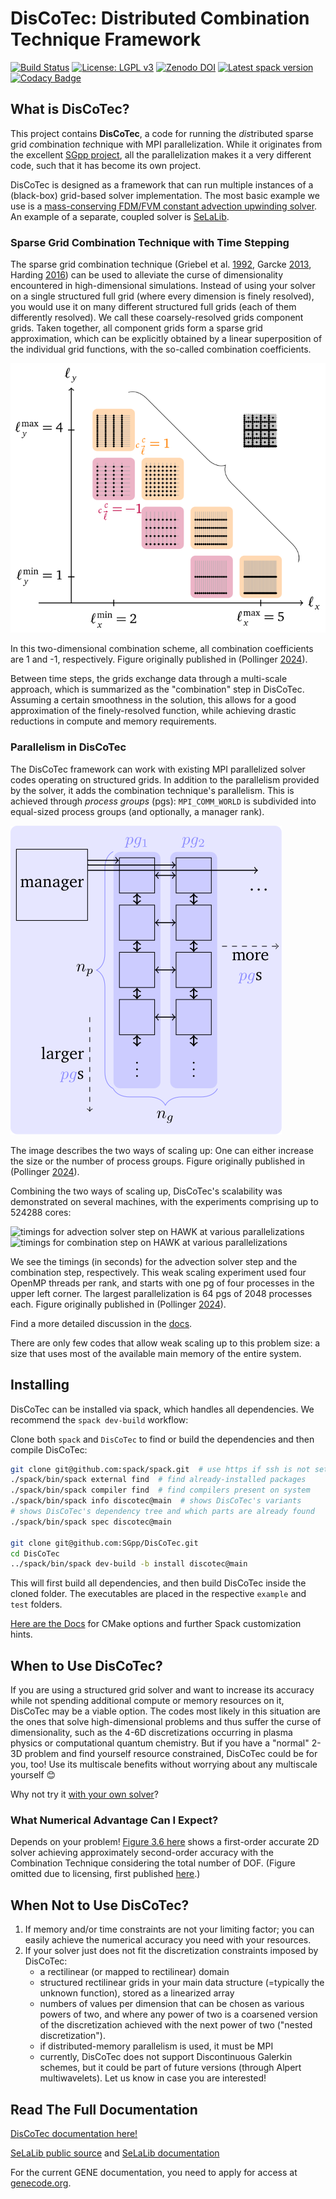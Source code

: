 # DisCoTec: Distributed Combination Technique Framework

[![Build Status](https://jenkins-sim.informatik.uni-stuttgart.de/buildStatus/icon?job=DisCoTec%2Fmain)](https://jenkins-sim.informatik.uni-stuttgart.de/job/DisCoTec/job/main/)
[![License: LGPL v3](https://img.shields.io/badge/License-LGPL_v3-blue.svg)](https://www.gnu.org/licenses/lgpl-3.0)
[![Zenodo DOI](https://zenodo.org/badge/226341053.svg)](https://zenodo.org/badge/latestdoi/226341053)
[![Latest spack version](https://img.shields.io/spack/v/discotec)](https://packages.spack.io/package.html?name=discotec)
[![Codacy Badge](https://app.codacy.com/project/badge/Grade/cac5bc0841784657b2bb75ea46e7cf01)](https://app.codacy.com/gh/SGpp/DisCoTec/dashboard)

## What is DisCoTec?

This project contains **DisCoTec**, a code for running the *dis*tributed sparse
grid *co*mbination *tec*hnique with MPI parallelization.
While it originates from the excellent
[SGpp project](https://github.com/SGpp/SGpp), all the parallelization makes it a
very different code, such that it has become its own project.

DisCoTec is designed as a framework that can run multiple instances of a
(black-box) grid-based solver implementation.
The most basic example we use is a [mass-conserving FDM/FVM constant advection
upwinding solver](/examples/distributed_advection/).
An example of a separate, coupled solver is [SeLaLib](/examples/selalib_distributed/).

### Sparse Grid Combination Technique with Time Stepping

The sparse grid combination technique (Griebel et al.
[1992](https://ins.uni-bonn.de/media/public/publication-media/griesiam.ps.gz),
Garcke [2013](https://link.springer.com/chapter/10.1007/978-3-642-31703-3_3),
Harding [2016](https://link.springer.com/chapter/10.1007/978-3-319-28262-6_4))
can be used to alleviate the curse of dimensionality encountered in
high-dimensional simulations.
Instead of using your solver on a single structured full grid (where every
dimension is finely resolved), you would use it on many different structured
full grids (each of them differently resolved).
We call these coarsely-resolved grids component grids.
Taken together, all component grids form a sparse grid approximation, which can
be explicitly obtained by a linear superposition of the individual grid
functions, with the so-called combination coefficients.

![schematic of a combination scheme in 2D](gfx/combischeme-2d.svg)

In this two-dimensional combination scheme, all combination coefficients are 1
and -1, respectively.
Figure originally published in (Pollinger [2024](https://elib.uni-stuttgart.de/handle/11682/14229)).

Between time steps, the grids exchange data through a multi-scale approach,
which is summarized as the "combination" step in DisCoTec.
Assuming a certain smoothness in the solution, this allows for a good
approximation of the finely-resolved function, while achieving drastic
reductions in compute and memory requirements.

### Parallelism in DisCoTec

The DisCoTec framework can work with existing MPI parallelized solver codes
operating on structured grids.
In addition to the parallelism provided by the solver, it adds the combination
technique's parallelism.
This is achieved through *process groups* (pgs):
`MPI_COMM_WORLD` is subdivided into equal-sized process groups
(and optionally, a manager rank).

![schematic of MPI ranks in DisCoTec](gfx/discotec-ranks.svg)

The image describes the two ways of scaling up:
One can either increase the size or the number of process groups.
Figure originally published in (Pollinger [2024](https://elib.uni-stuttgart.de/handle/11682/14229)).

Combining the two ways of scaling up, DisCoTec's scalability was demonstrated on
several machines, with the experiments comprising up to 524288 cores:

![timings for advection solver step on HAWK at various
parallelizations](gfx/times-solver-on-hawk.svg)![timings for combination step on
HAWK at various parallelizations](gfx/times-combination-on-hawk.svg)

We see the timings (in seconds) for the advection solver step and the
combination step, respectively.
This weak scaling experiment used four OpenMP threads per rank, and starts with
one pg of four processes in the upper left corner.
The largest parallelization is 64 pgs of 2048 processes each.
Figure originally published in (Pollinger [2024](https://elib.uni-stuttgart.de/handle/11682/14229)).

Find a more detailed discussion in the [docs](https://discotec.readthedocs.io/en/latest/parallelism.html).

There are only few codes that allow weak scaling up to this problem size:
a size that uses most of the available main memory of the entire system.

## Installing

DisCoTec can be installed via spack, which handles all dependencies.
We recommend the `spack dev-build` workflow:

Clone both `spack` and `DisCoTec` to find or build the dependencies and then
compile DisCoTec:

```bash
git clone git@github.com:spack/spack.git  # use https if ssh is not set up on github
./spack/bin/spack external find  # find already-installed packages
./spack/bin/spack compiler find  # find compilers present on system
./spack/bin/spack info discotec@main  # shows DisCoTec's variants
# shows DisCoTec's dependency tree and which parts are already found
./spack/bin/spack spec discotec@main

git clone git@github.com:SGpp/DisCoTec.git
cd DisCoTec
../spack/bin/spack dev-build -b install discotec@main
```

This will first build all dependencies, and then build DisCoTec inside the
cloned folder.
The executables are placed in the respective `example` and `test` folders.

[Here are the Docs](https://discotec.readthedocs.io/en/latest/getting_started.html#installation-with-spack)
for CMake options and further Spack customization hints.

## When to Use DisCoTec?

If you are using a structured grid solver and want to increase its
accuracy while not spending additional compute or memory resources on it,
DisCoTec may be a viable option.
The codes most likely in this situation are the ones that solve
high-dimensional problems and thus suffer the curse of dimensionality,
such as the 4-6D discretizations occurring in plasma physics or
computational quantum chemistry.
But if you have a "normal" 2-3D problem and find yourself
resource constrained, DisCoTec could be for you, too!
Use its multiscale benefits without worrying about any
multiscale yourself 😊

Why not try it [with your own solver](https://discotec.readthedocs.io/en/latest/simple_tutorial.html)?

### What Numerical Advantage Can I Expect?

Depends on your problem!
[Figure 3.6 here](http://elib.uni-stuttgart.de/handle/11682/14229)
shows a first-order accurate 2D solver achieving
approximately second-order accuracy with the Combination Technique considering
the total number of DOF.
(Figure omitted due to licensing, first published
[here](https://www.sciencedirect.com/science/article/pii/S0021999123004333).)

## When Not to Use DisCoTec?

1. If memory and/or time constraints are not your limiting factor; you can easily
   achieve the numerical accuracy you need with your resources.
2. If your solver just does not fit the discretization constraints imposed by DisCoTec:
   - a rectilinear (or mapped to rectilinear) domain
   - structured rectilinear grids in your main data structure (=typically the
     unknown function), stored as a linearized array
   - numbers of values per dimension that can be chosen as various powers of two,
     and where any power of two is a coarsened version of the discretization achieved
     with the next power of two ("nested discretization").
   - if distributed-memory parallelism is used, it must be MPI
   - currently, DisCoTec does not support Discontinuous Galerkin schemes,
     but it could be part of future versions (through Alpert multiwavelets).
     Let us know in case you are interested!

## Read The Full Documentation

[DisCoTec documentation here!](https://discotec.readthedocs.io/en/latest/)

[SeLaLib public source](https://github.com/selalib/selalib) and [SeLaLib documentation](https://selalib.github.io/selalib.html)

For the current GENE documentation, you need to apply for access at [genecode.org](https://genecode.org/).
